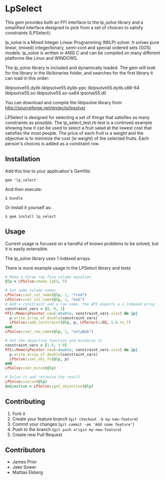 # LpSelect


This gem provides both an FFI interface to the lp_solve library and a simplified interface
designed to pick from a set of choices to satisfy constraints (LPSelect). 

lp_solve is a Mixed Integer Linear Programming (MILP) solver.  It solves pure linear, (mixed) integer/binary, 
semi-cont and special ordered sets (SOS) models.  lp_solve is written in ANSI C and can be compiled on many 
different platforms like Linux and WINDOWS.

The lp_solve library is included and dynamically loaded.  The gem will look for the library in the 
lib/binaries folder, and searches for the first library it can load in this order:

liblpsolve55.dylib
liblpsolve55.dylib-ppc
liblpsolve55.dylib.x86-64
liblpsolve55.so
liblpsolve55.so-ux64
lpsolve55.dll


You can download and compile the liblpsolve library from http://sourceforge.net/projects/lpsolve/

LPSelect is designed for selecting a set of things that satisfies as many constraints as possible.
The lp_select_test.rb test is a contrived example showing how it can be used to select a fruit salad
at the lowest cost that satisfies the most people.  The price of each fruit is a weight and the objective
is to minimize the cost (ie weight) of the selected fruits.  Each person's choices is added as a
constraint row.


## Installation

Add this line to your application's Gemfile:

    gem 'lp_select'

And then execute:

    $ bundle

Or install it yourself as:

    $ gem install lp_select


## Usage

Current usage is focused on a handful of known problems to be solved, but it is easily extensible.  

The lp_solve library uses 1 indexed arrays.

There is more example usage in the LPSelect library and tests

```ruby
# Make a three row five column equation
@lp = LPSolve::make_lp(3, 5) 

# Set some column names
LPSolve::set_col_name(@lp, 1, "fred")
LPSolve::set_col_name(@lp, 2, "bob")
# Add a constraint and a row name, the API expects a 1 indexed array
constraint_vars = [0, 0, 1]
FFI::MemoryPointer.new(:double, constraint_vars.size) do |p|
  p.write_array_of_double(constraint_vars)
  LPSolve::add_constraint(@lp, p, LPSelect::EQ, 1.0.to_f)
end
LPSolve::set_row_name(@lp, 1, "onlyBob")

# Set the objective function and minimize it
constraint_vars = [1.0, 3.0]
FFI::MemoryPointer.new(:double, constraint_vars.size) do |p|
  p.write_array_of_double(constraint_vars)
  LPSolve::set_obj_fn(@lp, p)
end
LPSolve::set_minim(@lp)

# Solve it and retreive the result
LPSolve::solve(@lp) 
@objective = LPSolve::get_objective(@lp)

```


## Contributing

1. Fork it
2. Create your feature branch (`git checkout -b my-new-feature`)
3. Commit your changes (`git commit -am 'Add some feature'`)
4. Push to the branch (`git push origin my-new-feature`)
5. Create new Pull Request


## Contributors
* James Prior
* Jake Sower
* Mattias Ekberg
